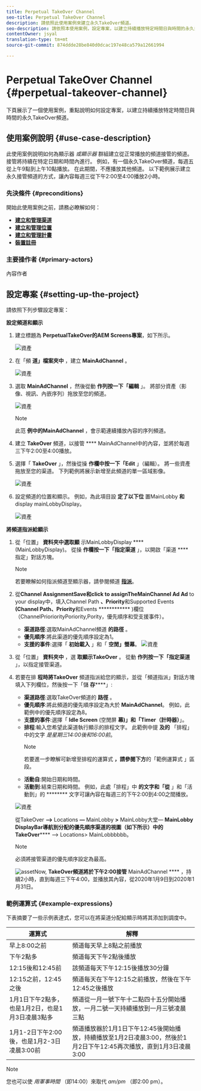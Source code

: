 ```yaml
---
title: Perpetual TakeOver Channel
seo-title: Perpetual TakeOver Channel
description: 請依照此使用案例來建立永久TakeOver頻道。
seo-description: 請依照本使用案例，設定專案，以建立持續播放特定時間日與時間的永久接管頻道。
contentOwner: jsyal
translation-type: tm+mt
source-git-commit: 874ddde28be840d0dcac197e48ca579a12661994

---
```



# Perpetual TakeOver Channel {#perpetual-takeover-channel}

下頁展示了一個使用案例，重點說明如何設定專案，以建立持續播放特定時間日與時間的永久TakeOver頻道。

## 使用案例說明 {#use-case-description}

此使用案例說明如何為顯示器 *或顯示器* 群組建立從正常播放的頻道接管的頻道。 接管將持續在特定日期和時間內進行。
例如，有一個永久TakeOver頻道，每週五從上午9點到上午10點播放。 在此期間，不應播放其他頻道。 以下範例展示建立永久接管頻道的方式，讓內容每週三從下午2:00至4:00播放2小時。

### 先決條件 {#preconditions}

開始此使用案例之前，請務必瞭解如何：

* **[建立和管理渠道](managing-channels.md)**
* **[建立和管理位置](managing-locations.md)**
* **[建立和管理計畫](managing-schedules.md)**
* **[裝置註冊](device-registration.md)**

### 主要操作者 {#primary-actors}

內容作者

## 設定專案 {#setting-up-the-project}

請依照下列步驟設定專案：

**設定頻道和顯示**

1. 建立標題為 **PerpetualTakeOver的AEM Screens專案**，如下所示。

   ![資產](assets/p_usecase1.png)

1. 在「頻 **道」檔案夾中** ，建立 **MainAdChannel** 。

   ![資產](assets/p_usecase2.png)

1. 選取 **MainAdChannel** ，然後從動 **作列按一下「編輯** 」。 將部分資產（影像、視訊、內嵌序列）拖放至您的頻道。

   ![資產](assets/p_usecase3.png)


   >[!NOTE]
   >此范 **例中的MainAdChannel** ，會示範連續播放內容的序列頻道。

1. 建立 **TakeOver** 頻道，以接管 **** MainAdChannel中的內容，並將於每週三下午2:00至4:00播放。

1. 選擇「 **TakeOver** 」，然後從操 **作欄中按一下「Edit** 」（編輯）。 將一些資產拖放至您的渠道。 下列範例將展示新增至此頻道的單一區域影像。

   ![資產](assets/p_usecase4.png)

1. 設定頻道的位置和顯示。 例如，為此項目設 **定了以下位** 置MainLobby **和** display mainLobbyDisplay。

   ![資產](assets/p_usecase5.png)

**將頻道指派給顯示**

1. 從「位置」 **資料夾中選取顯** 示MainLobbyDisplay **** (MainLobbyDisplay)。 從操 **作欄按一下「指定渠道** 」，以開啟「渠道 **** 指定」對話方塊。

   >[!NOTE]
   >若要瞭解如何指派頻道至顯示器，請參閱頻道 **[指派](channel-assignment.md)**。

1. 從&#x200B;**Channel AssignmentSave和click to assignTheMainChannel Ad Ad** to your display中，填入Channel Path **、Priority**&#x200B;和Supported Events **(Channel Path、Priority**&#x200B;和Events ************ )欄位（ChannelPrioriorityPoriority,Pority，優先順序和受支援事件）。

   * **渠道路徑**:選取MainAdChannel頻道 **的路徑** 。
   * **優先順序**:將此渠道的優先順序設定為1。
   * **支援的事件**:選擇「 **初始載入** 」和「 **空閒」螢幕**。
   ![資產](assets/p_usecase6.png)

1. 從「位置」 **資料夾中** ，選 **取顯示TakeOver** 。 從動 **作列按一下「指定渠道** 」，以指定接管渠道。

1. 若要在排 **程時將TakeOver** 頻道指派給您的顯示，並從「頻道指派」對話方塊填入下列欄位，然後按一下「儲 **存******」:

   * **渠道路徑**:選取TakeOver頻道的 **路徑** 。
   * **優先順序**:將此頻道的優先順序設定為大於 **MainAdChannel**。 例如，此範例中的優先順序設定為8。
   * **支援的事件**:選擇「 **Idle Screen** (空閒屏 **幕)」和「Timer（計時器）**」。
   * **排程**:輸入您希望此渠道執行顯示的排程文字。 此範例中提 **及的** 「排程」中的文字 *是星期三14:00後和16:00前*。
      >[!NOTE]
      >若要進一步瞭解可新增至排程的運算式 **，請參閱下方**&#x200B;的「範例運算式 [](#example-expressions) 」區段。
   * **活動自**:開始日期和時間。
   * **活動到**:結束日期和時間。
   例如，此處「排程」中 **的文字和「從** 」和「活動到」的 ******** 文字可讓內容在每週三的下午2:00到4:00之間播放。


   ![資產](assets/p_usecase7.png)

   從TakeOver **—>** Locations **—** MainLobby **>** MainLobby大堂— **MainLobby DisplayBar導航到分配的優先順序渠道的視圖（如下所示）中的TakeOver****** —> Locations> MainLobbbbbb。

   >[!NOTE]
   >必須將接管渠道的優先順序設定為最高。

   ![asset](assets/p_usecase8.png)Now, **TakeOver頻道將於下午2:00接管** MainAdChannel **** ，持續2小時，直到每週三下午4:00，並播放其內容，從2020年1月9日到2020年1月31日。

### 範例運算式 {#example-expressions}

下表摘要了一些示例表達式，您可以在將渠道分配給顯示時將其添加到調度中。

| **運算式** | **解釋** |
|---|---|
| 早上8:00之前 | 頻道每天早上8點之前播放 |
| 下午2點多 | 頻道每天下午2點後播放 |
| 12:15後和12:45前 | 該頻道每天下午12:15後播放30分鐘 |
| 12:15之前，12:45之後 | 頻道每天在下午12:15之前播放，然後在下午12:45之後播放 |
| 1月1日下午2點多，也是1月2日，也是1月3日凌晨3點多 | 頻道從一月一號下午十二點四十五分開始播放，一月二號一天持續播放到一月三號凌晨三點 |
| 1月1-2日下午2:00後，也是1月2-3日凌晨3:00前 | 頻道播放器於1月1日下午12:45後開始播放，持續播放至1月2日凌晨3:00，然後於1月2日下午12:45再次播放，直到1月3日凌晨3:00 |

>[!NOTE]
>您也可以使 _用軍事時間_ （即14:00）來取代 *am/pm* （即2:00 pm）。
